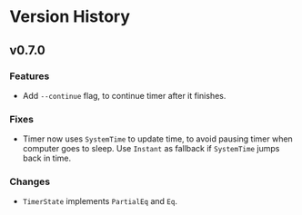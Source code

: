 # Version History
## v0.7.0
### Features
- Add `--continue` flag, to continue timer after it finishes.

### Fixes
- Timer now uses `SystemTime` to update time, to avoid pausing timer when  
  computer goes to sleep. Use `Instant` as fallback if `SystemTime` jumps back in time.

### Changes
- `TimerState` implements `PartialEq` and `Eq`.
